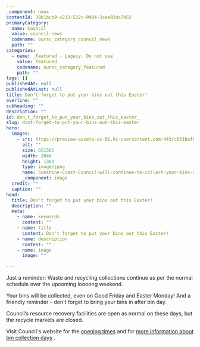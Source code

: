 ```yaml
---
_component: news
contentId: 39b1bcb9-c213-532c-9984-3cae824c7452
primaryCategory:
  name: Council
  value: council-news
  codename: oursc_category_council_news
  path: ""
categories:
  - name: _Featured - Legacy. Do not use
    value: featured
    codename: oursc_category_featured
    path: ""
tags: []
publishedAt: null
publishedAtLast: null
title: Don't forget to put your bins out this Easter!
overline: ""
subheading: ""
description: ""
id: don_t_forget_to_put_your_bins_out_this_easter_
slug: dont-forget-to-put-your-bins-out-this-easter
hero:
  images:
    - src: https://preview-assets-us-01.kc-usercontent.com:443/c631baf8-1b46-001f-580c-d0001b68b4a8/fcf3732c-df31-4b2a-98d2-17b5537d4f7a/Sunshine-Coast-Council-will-continue-to-collect-your-bins-during-the-Easter-break.jpg
      alt: ""
      size: 651585
      width: 2048
      height: 1361
      type: image/jpeg
      name: Sunshine-Coast-Council-will-continue-to-collect-your-bins-during-the-Easter-break.jpg
      _component: image
  credit: ""
  caption: ""
head:
  title: Don't forget to put your bins out this Easter!
  description: ""
  meta:
    - name: keywords
      content: ""
    - name: title
      content: Don't forget to put your bins out this Easter!
    - name: description
      content: ""
    - name: image
      image: ""

---
```

Just a reminder: Waste and recycling collections continue as per the normal schedule over the upcoming loooong weekend.

Your bins will be collected, even on Good Friday and Easter Monday! And a friendly reminder - don't forget to bring your bins in after bin day.

Council’s resource recovery facilities are open as normal on these days, but the recycle markets are closed.

Visit Council's website for the [opening times](https://www.sunshinecoast.qld.gov.au/Living-and-Community/Waste-and-Recycling/Rubbish-Tip-Locations-and-Fees)
&#x20;and for [more information about bin collection days](https://www.sunshinecoast.qld.gov.au/Living-and-Community/Waste-and-Recycling/Bin-collection-days)
.
